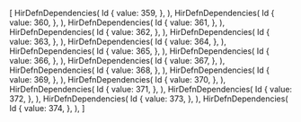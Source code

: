 [
    HirDefnDependencies(
        Id {
            value: 359,
        },
    ),
    HirDefnDependencies(
        Id {
            value: 360,
        },
    ),
    HirDefnDependencies(
        Id {
            value: 361,
        },
    ),
    HirDefnDependencies(
        Id {
            value: 362,
        },
    ),
    HirDefnDependencies(
        Id {
            value: 363,
        },
    ),
    HirDefnDependencies(
        Id {
            value: 364,
        },
    ),
    HirDefnDependencies(
        Id {
            value: 365,
        },
    ),
    HirDefnDependencies(
        Id {
            value: 366,
        },
    ),
    HirDefnDependencies(
        Id {
            value: 367,
        },
    ),
    HirDefnDependencies(
        Id {
            value: 368,
        },
    ),
    HirDefnDependencies(
        Id {
            value: 369,
        },
    ),
    HirDefnDependencies(
        Id {
            value: 370,
        },
    ),
    HirDefnDependencies(
        Id {
            value: 371,
        },
    ),
    HirDefnDependencies(
        Id {
            value: 372,
        },
    ),
    HirDefnDependencies(
        Id {
            value: 373,
        },
    ),
    HirDefnDependencies(
        Id {
            value: 374,
        },
    ),
]